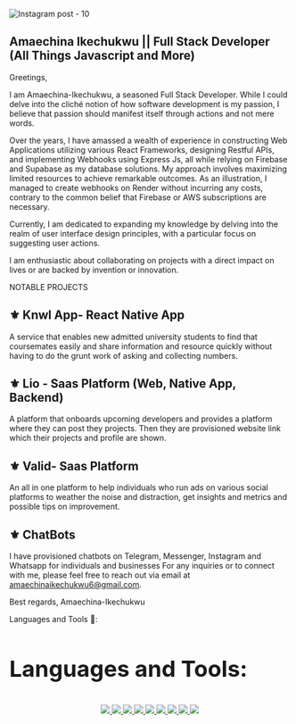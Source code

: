 ![Instagram post - 10](https://github.com/Amaechina-Ikechukwu/Amaechina-Ikechukwu/assets/66841259/db81018e-1df2-4a85-96fc-fff481387b22)
## Amaechina Ikechukwu || Full Stack Developer (All Things Javascript and More)
Greetings,

I am Amaechina-Ikechukwu, a seasoned Full Stack Developer. While I could delve into the cliché notion of how software development is my passion, I believe that passion should manifest itself through actions and not mere words.

Over the years, I have amassed a wealth of experience in constructing Web Applications utilizing various React Frameworks, designing Restful APIs, and implementing Webhooks using Express Js, all while relying on Firebase and Supabase as my database solutions. My approach involves maximizing limited resources to achieve remarkable outcomes. As an illustration, I managed to create webhooks on Render without incurring any costs, contrary to the common belief that Firebase or AWS subscriptions are necessary.

Currently, I am dedicated to expanding my knowledge by delving into the realm of user interface design principles, with a particular focus on suggesting user actions.

I am enthusiastic about collaborating on projects with a direct impact on lives or are backed by invention or innovation.

NOTABLE PROJECTS

## ⚜ Knwl App- React Native App
A service that enables new admitted university students to find that coursemates easily and share information and resource quickly without having to do the grunt work of asking and collecting numbers.

## ⚜ Lio - Saas Platform (Web, Native App, Backend)
A platform that onboards upcoming developers and provides a platform where they can post they projects. Then they are provisioned website link which their projects and profile are shown.

## ⚜ Valid- Saas Platform
An all in one platform to help individuals who run ads on various social platforms to weather the noise and distraction, get insights and metrics and possible tips on improvement.

## ⚜ ChatBots
I have provisioned chatbots on Telegram, Messenger, Instagram and Whatsapp for individuals and businesses
For any inquiries or to connect with me, please feel free to reach out via email at amaechinaikechukwu6@gmail.com.

Best regards,
Amaechina-Ikechukwu

Languages and Tools 💠:
</p>

<h3 style="text-align: left; font-size: 40px">Languages and Tools:</h3>
<p style="text-align:center">
<a href="https://code.visualstudio.com/"  target="_blank" rel="noreferrer"> <img src= https://img.shields.io/badge/VSCode-0078D4?style=for-the-badge&logo=visual%20studio%20code&logoColor=white </a>  
<a href="https://www.w3schools.com/html/" target="_blank" rel="noreferrer"> <img src=https://img.shields.io/badge/HTML5-E34F26?style=for-the-badge&logo=html5&logoColor=white </a>
<a href="https://www.w3schools.com/css/" target="_blank" rel="noreferrer"> <img src=https://img.shields.io/badge/CSS3-1572B6?style=for-the-badge&logo=css3&logoColor=white </a>
<a href ="https://www.w3schools.com/js/default.asp" target="_blank" rel="noreferrer"> <img src=https://img.shields.io/badge/JavaScript-323330?style=for-the-badge&logo=javascript&logoColor=F7DF1E </a> 
<a href = "https://getbootstrap.com/" target="_blank" rel="noreferrer"> <img src= https://img.shields.io/badge/Bootstrap-563D7C?style=for-the-badge&logo=bootstrap&logoColor=white </a>  
<a href = "https://reactjs.org/" target="_blank" rel="noreferrer"> <img src=https://img.shields.io/badge/React-20232A?style=for-the-badge&logo=react&logoColor=61DAFB </a>
<a href="https://www.netlify.com/" target="_blank" rel="noreferrer"> <img src= https://img.shields.io/badge/Netlify-00C7B7?style=for-the-badge&logo=netlify&logoColor=white </a>
<a href="https://git-scm.com/" target="_blank" rel="noreferrer"> <img src= https://img.shields.io/badge/GIT-E44C30?style=for-the-badge&logo=git&logoColor=white </a>   
<a href="https://https://github.com//"  target="_blank" rel="noreferrer"> <img src= https://img.shields.io/badge/GitHub-100000?style=for-the-badge&logo=github&logoColor=white </a> 

  </p> 
<!---
Amaechina-Ikechukwu/Amaechina-Ikechukwu is a ✨ special ✨ repository because its `README.md` (this file) appears on your GitHub profile.
You can click the Preview link to take a look at your changes.
--->
